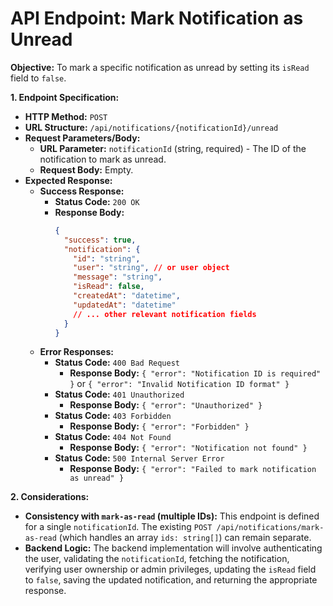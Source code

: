 # API Endpoint: Mark Notification as Unread

**Objective:** To mark a specific notification as unread by setting its `isRead` field to `false`.

**1. Endpoint Specification:**

*   **HTTP Method:** `POST`
*   **URL Structure:** `/api/notifications/{notificationId}/unread`
*   **Request Parameters/Body:**
    *   **URL Parameter:** `notificationId` (string, required) - The ID of the notification to mark as unread.
    *   **Request Body:** Empty.
*   **Expected Response:**
    *   **Success Response:**
        *   **Status Code:** `200 OK`
        *   **Response Body:**
            ```json
            {
              "success": true,
              "notification": {
                "id": "string",
                "user": "string", // or user object
                "message": "string",
                "isRead": false,
                "createdAt": "datetime",
                "updatedAt": "datetime"
                // ... other relevant notification fields
              }
            }
            ```
    *   **Error Responses:**
        *   **Status Code:** `400 Bad Request`
            *   **Response Body:** `{ "error": "Notification ID is required" }` or `{ "error": "Invalid Notification ID format" }`
        *   **Status Code:** `401 Unauthorized`
            *   **Response Body:** `{ "error": "Unauthorized" }`
        *   **Status Code:** `403 Forbidden`
            *   **Response Body:** `{ "error": "Forbidden" }`
        *   **Status Code:** `404 Not Found`
            *   **Response Body:** `{ "error": "Notification not found" }`
        *   **Status Code:** `500 Internal Server Error`
            *   **Response Body:** `{ "error": "Failed to mark notification as unread" }`

**2. Considerations:**

*   **Consistency with `mark-as-read` (multiple IDs):** This endpoint is defined for a single `notificationId`. The existing `POST /api/notifications/mark-as-read` (which handles an array `ids: string[]`) can remain separate.
*   **Backend Logic:** The backend implementation will involve authenticating the user, validating the `notificationId`, fetching the notification, verifying user ownership or admin privileges, updating the `isRead` field to `false`, saving the updated notification, and returning the appropriate response.